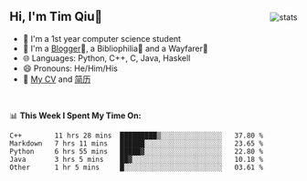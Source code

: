 <p>
<img src="https://github-readme-stats.vercel.app/api?username=qyxtim&show_icons=true" alt="stats" align="right" style="padding-top:20px"/>
</p>

## Hi, I'm Tim Qiu👋

- 🔭 I'm a 1st year computer science student
- 🌱 I'm a [Blogger](https://blog.blinkstar.cn)📝, a Bibliophilia📕 and a Wayfarer🚶
- 🌐 Languages: Python, C++, C, Java, Haskell
- 😄 Pronouns: He/Him/His
- 📄 [My CV](./cv.pdf) and [简历](./cv-ch.pdf)

<br>

📊 **This Week I Spent My Time On:**
<!--START_SECTION:waka-->
```text
C++        11 hrs 28 mins  █████████▒░░░░░░░░░░░░░░░   37.80 % 
Markdown   7 hrs 11 mins   ██████░░░░░░░░░░░░░░░░░░░   23.65 % 
Python     6 hrs 55 mins   █████▓░░░░░░░░░░░░░░░░░░░   22.80 % 
Java       3 hrs 5 mins    ██▓░░░░░░░░░░░░░░░░░░░░░░   10.18 % 
Other      1 hr 5 mins     █░░░░░░░░░░░░░░░░░░░░░░░░   03.61 % 
```
<!--END_SECTION:waka-->
